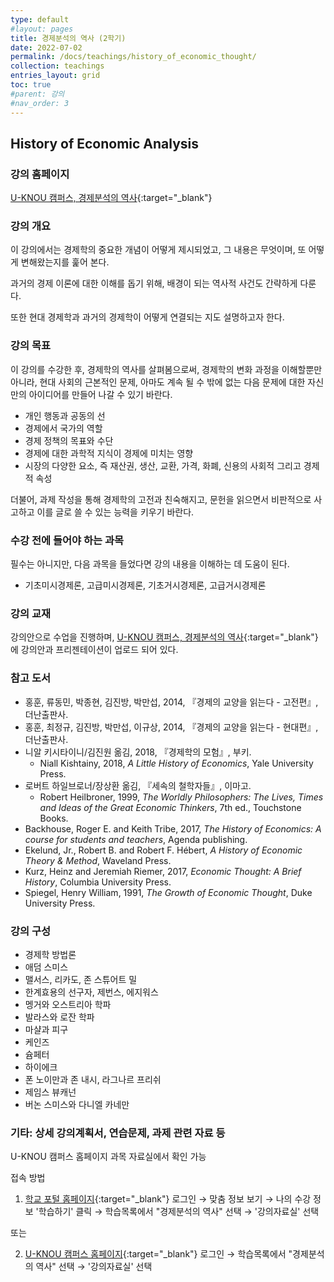 ```yaml
---
type: default
#layout: pages
title: 경제분석의 역사 (2학기)
date: 2022-07-02
permalink: /docs/teachings/history_of_economic_thought/
collection: teachings
entries_layout: grid
toc: true
#parent: 강의
#nav_order: 3
---
```


## History of Economic Analysis

### 강의 홈페이지
[U-KNOU 캠퍼스, 경제분석의 역사](https://ucampus.knou.ac.kr/ekp/user/course/initUCRCourse.sdo?sbjtId=KNOU1913001&cntsId=KNOU1913){:target="_blank"}


### 강의 개요
이 강의에서는 경제학의 중요한 개념이 어떻게 제시되었고, 그 내용은 무엇이며, 또 어떻게 변해왔는지를 훑어 본다. 

과거의 경제 이론에 대한 이해를 돕기 위해, 배경이 되는 역사적 사건도 간략하게 다룬다. 

또한 현대 경제학과 과거의 경제학이 어떻게 연결되는 지도 설명하고자 한다. 


### 강의 목표

이 강의를 수강한 후, 경제학의 역사를 살펴봄으로써, 경제학의 변화 과정을 이해할뿐만 아니라, 현대 사회의 근본적인 문제, 아마도 계속 될 수 밖에 없는 다음 문제에 대한 자신만의 아이디어를 만들어 나갈 수 있기 바란다.

- 개인 행동과 공동의 선
- 경제에서 국가의 역할
- 경제 정책의 목표와 수단
- 경제에 대한 과학적 지식이 경제에 미치는 영향
- 시장의 다양한 요소, 즉 재산권, 생산, 교환, 가격, 화폐, 신용의 사회적 그리고 경제적 속성

더불어, 과제 작성을 통해 경제학의 고전과 친숙해지고, 문헌을 읽으면서 비판적으로 사고하고 이를 글로 쓸 수 있는 능력을 키우기 바란다.


### 수강 전에 들어야 하는 과목

필수는 아니지만, 다음 과목을 들었다면 강의 내용을 이해하는 데 도움이 된다.

- 기초미시경제론, 고급미시경제론, 기초거시경제론, 고급거시경제론


### 강의 교재

강의안으로 수업을 진행하며, [U-KNOU 캠퍼스, 경제분석의 역사](https://ucampus.knou.ac.kr/ekp/user/course/initUCRCourse.sdo?sbjtId=KNOU1913001&cntsId=KNOU1913){:target="_blank"}에 강의안과 프리젠테이션이 업로드 되어 있다.


### 참고 도서

- 홍훈, 류동민, 박종현, 김진방, 박만섭, 2014,  『경제의 교양을 읽는다 - 고전편』, 더난출판사. 
- 홍훈, 최정규, 김진방, 박만섭, 이규상, 2014,  『경제의 교양을 읽는다 - 현대편』, 더난출판사.
- 니알 키시타이니/김진원 옮김, 2018, 『경제학의 모험』, 부키.
  * Niall Kishtainy, 2018, <em>A Little History of Economics</em>, Yale University Press.
- 로버트 하일브로너/장상환 옮김, 『세속의 철학자들』, 이마고. 
  - Robert Heilbroner, 1999, <em>The Worldly Philosophers: The Lives, Times and Ideas of the Great Economic Thinkers</em>, 7th ed., Touchstone Books.
- Backhouse, Roger E. and Keith Tribe, 2017, <em>The History of Economics: A course for students and teachers</em>, Agenda publishing.
- Ekelund, Jr., Robert B. and Robert F. Hébert, <em>A History of Economic Theory & Method</em>, Waveland Press. 
- Kurz, Heinz and Jeremiah Riemer, 2017, <em>Economic Thought: A Brief History</em>, Columbia University Press.
- Spiegel, Henry William, 1991, <em>The Growth of Economic Thought</em>, Duke University Press.


### 강의 구성

- 경제학 방법론
- 애덤 스미스
- 맬서스, 리카도, 존 스튜어트 밀
- 한계효용의 선구자, 제번스, 에지워스
- 멩거와 오스트리아 학파
- 발라스와 로잔 학파
- 마샬과 피구 
- 케인즈 
- 슘페터
- 하이에크
- 폰 노이만과 존 내시, 라그나르 프리쉬
- 제임스 뷰캐넌
- 버논 스미스와 다니엘 카네만

### 기타: 상세 강의계획서, 연습문제, 과제 관련 자료 등
U-KNOU 캠퍼스 홈페이지 과목 자료실에서 확인 가능

접속 방법

1. [학교 포털 홈페이지](https://www.knou.ac.kr){:target="_blank"} 로그인 
→ 맞춤 정보 보기 
→ 나의 수강 정보 '학습하기' 클릭 
→ 학습목록에서 "경제분석의 역사" 선택 
→ '강의자료실' 선택 

또는

2. [U-KNOU 캠퍼스 홈페이지](https://www.knou.ac.kr){:target="_blank"} 로그인 
→ 학습목록에서 "경제분석의 역사" 선택
→  '강의자료실' 선택
